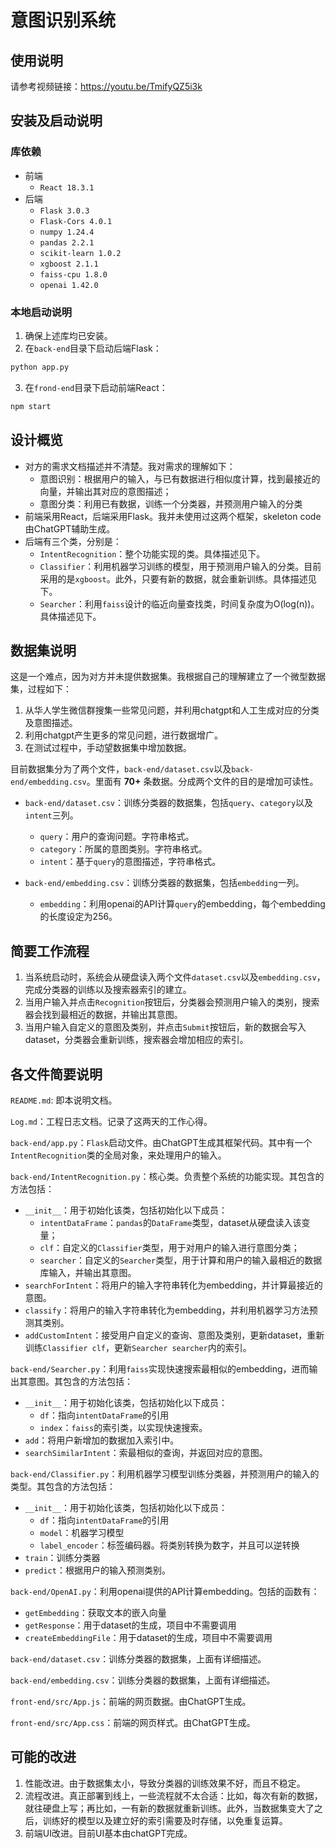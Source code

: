 # 意图识别系统

## 使用说明
请参考视频链接：https://youtu.be/TmifyQZ5i3k

## 安装及启动说明
### 库依赖
* 前端
    * `React 18.3.1`
* 后端
    * `Flask 3.0.3`
    * `Flask-Cors 4.0.1`
    * `numpy 1.24.4`
    * `pandas 2.2.1`
    * `scikit-learn 1.0.2`
    * `xgboost 2.1.1`
    * `faiss-cpu 1.8.0`
    * `openai 1.42.0`

### 本地启动说明
1. 确保上述库均已安装。
2. 在`back-end`目录下启动后端Flask：
```bash
python app.py
```
3. 在`frond-end`目录下启动前端React：
```bash
npm start
```

## 设计概览
* 对方的需求文档描述并不清楚。我对需求的理解如下：
    * 意图识别：根据用户的输入，与已有数据进行相似度计算，找到最接近的向量，并输出其对应的意图描述；
    * 意图分类：利用已有数据，训练一个分类器，并预测用户输入的分类
* 前端采用React，后端采用Flask。我并未使用过这两个框架，skeleton code由ChatGPT辅助生成。
* 后端有三个类，分别是：
    * `IntentRecognition`：整个功能实现的类。具体描述见下。
    * `Classifier`：利用机器学习训练的模型，用于预测用户输入的分类。目前采用的是`xgboost`。此外，只要有新的数据，就会重新训练。具体描述见下。
    * `Searcher`：利用`faiss`设计的临近向量查找类，时间复杂度为O(log(n))。具体描述见下。

## 数据集说明
这是一个难点，因为对方并未提供数据集。我根据自己的理解建立了一个微型数据集，过程如下：
1. 从华人学生微信群搜集一些常见问题，并利用chatgpt和人工生成对应的分类及意图描述。
2. 利用chatgpt产生更多的常见问题，进行数据增广。
3. 在测试过程中，手动望数据集中增加数据。

目前数据集分为了两个文件，`back-end/dataset.csv`以及`back-end/embedding.csv`。里面有 **70+** 条数据。分成两个文件的目的是增加可读性。
* `back-end/dataset.csv`：训练分类器的数据集，包括`query`、`category`以及`intent`三列。
    * `query`：用户的查询问题。字符串格式。
    * `category`：所属的意图类别。字符串格式。
    * `intent`：基于`query`的意图描述，字符串格式。

* `back-end/embedding.csv`：训练分类器的数据集，包括`embedding`一列。
    * `embedding`：利用openai的API计算`query`的embedding，每个embedding的长度设定为256。

## 简要工作流程
1. 当系统启动时，系统会从硬盘读入两个文件`dataset.csv`以及`embedding.csv`，完成分类器的训练以及搜索器索引的建立。
2. 当用户输入并点击`Recognition`按钮后，分类器会预测用户输入的类别，搜索器会找到最相近的数据，并输出其意图。
3. 当用户输入自定义的意图及类别，并点击`Submit`按钮后，新的数据会写入dataset，分类器会重新训练，搜索器会增加相应的索引。

## 各文件简要说明
`README.md`: 即本说明文档。

`Log.md`：工程日志文档。记录了这两天的工作心得。

`back-end/app.py`：`Flask`启动文件。由ChatGPT生成其框架代码。其中有一个`IntentRecognition`类的全局对象，来处理用户的输入。

`back-end/IntentRecognition.py`：核心类。负责整个系统的功能实现。其包含的方法包括：
* `__init__`：用于初始化该类，包括初始化以下成员：
    * `intentDataFrame`：`pandas`的`DataFrame`类型，dataset从硬盘读入该变量；
    * `clf`：自定义的`Classifier`类型，用于对用户的输入进行意图分类；
    * `searcher`：自定义的`Searcher`类型，用于计算和用户的输入最相近的数据库输入，并输出其意图。
* `searchForIntent`：将用户的输入字符串转化为embedding，并计算最接近的意图。
* `classify`：将用户的输入字符串转化为embedding，并利用机器学习方法预测其类别。
* `addCustomIntent`：接受用户自定义的查询、意图及类别，更新dataset，重新训练`Classifier clf`，更新`Searcher searcher`内的索引。

`back-end/Searcher.py`：利用`faiss`实现快速搜索最相似的embedding，进而输出其意图。其包含的方法包括：
* `__init__`：用于初始化该类，包括初始化以下成员：
    * `df`：指向`intentDataFrame`的引用
    * `index`：`faiss`的索引类，以实现快速搜索。
* `add`：将用户新增加的数据加入索引中。
* `searchSimilarIntent`：索最相似的查询，并返回对应的意图。

`back-end/Classifier.py`：利用机器学习模型训练分类器，并预测用户的输入的类型。其包含的方法包括：
* `__init__`：用于初始化该类，包括初始化以下成员：
    * `df`：指向`intentDataFrame`的引用
    * `model`：机器学习模型
    * `label_encoder`：标签编码器。将类别转换为数字，并且可以逆转换
* `train`：训练分类器
* `predict`：根据用户的输入预测类别。

`back-end/OpenAI.py`：利用openai提供的API计算embedding。包括的函数有：
* `getEmbedding`：获取文本的嵌入向量
* `getResponse`：用于dataset的生成，项目中不需要调用
* `createEmbeddingFile`：用于dataset的生成，项目中不需要调用

`back-end/dataset.csv`：训练分类器的数据集，上面有详细描述。

`back-end/embedding.csv`：训练分类器的数据集，上面有详细描述。

`front-end/src/App.js`：前端的网页数据。由ChatGPT生成。

`front-end/src/App.css`：前端的网页样式。由ChatGPT生成。

## 可能的改进
1. 性能改进。由于数据集太小，导致分类器的训练效果不好，而且不稳定。
2. 流程改进。真正部署到线上，一些流程就不太合适：比如，每次有新的数据，就往硬盘上写；再比如，一有新的数据就重新训练。此外，当数据集变大了之后，训练好的模型以及建立好的索引需要及时存储，以免重复运算。
3. 前端UI改进。目前UI基本由chatGPT完成。